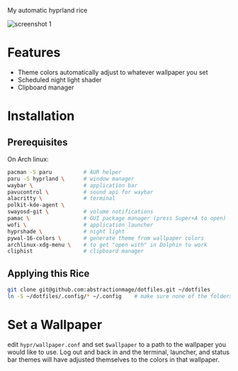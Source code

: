 My automatic hyprland rice

![screenshot 1](assets/rwby-screenshot.png)

# Features
- Theme colors automatically adjust to whatever wallpaper you set
- Scheduled night light shader
- Clipboard manager

# Installation
## Prerequisites
On Arch linux:
```bash
pacman -S paru          # AUR helper
paru -S hyprland \      # window manager
waybar \                # application bar
pavucontrol \           # sound api for waybar 
alacritty \             # terminal
polkit-kde-agent \       
swayosd-git \           # volume notifications
pamac \                 # GUI package manager (press Super+A to open) 
wofi \                  # application launcher
hyprshade \             # night light 
pywal-16-colors \       # generate theme from wallpaper colors
archlinux-xdg-menu \    # to get "open with" in Dolphin to work
cliphist                # clipboard manager
```

## Applying this Rice
```bash
git clone git@github.com:abstractionmage/dotfiles.git ~/dotfiles
ln -S ~/dotfiles/.config/* ~/.config    # make sure none of the folders in ~/dotfiles/.config already exist in your ~/.config
```

# Set a Wallpaper
edit `hypr/wallpaper.conf` and set `$wallpaper` to a path to the wallpaper you would like to use. Log out and back in and the terminal, launcher, and status bar themes will have adjusted themselves to the colors in that wallpaper.  